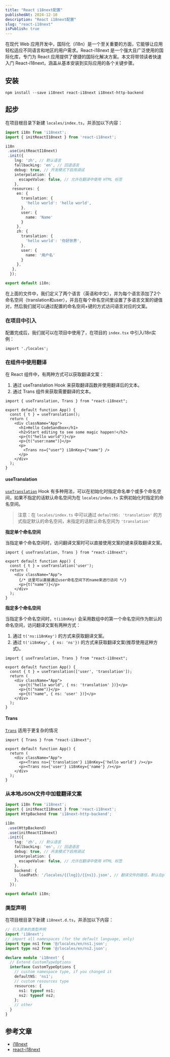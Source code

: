 ```yaml
---
title: "React i18next配置"
publishedAt: 2024-12-10
description: "React i18next配置"
slug: "react-i18next"
isPublish: true
---
```


在现代 Web 应用开发中，国际化（i18n）是一个至关重要的方面，它能够让应用轻松适应不同语言和地区的用户需求。React-i18next 是一个强大且广泛使用的国际化库，专门为 React 应用提供了便捷的国际化解决方案。本文将带领读者快速入门 React-i18next，涵盖从基本安装到实际应用的各个关键步骤。

## 安装

```shell
npm install --save i18next react-i18next i18next-http-backend
```

## 起步

在项目根目录下新建 `locales/index.ts`，并添加以下内容：

```ts
import i18n from 'i18next';
import { initReactI18next } from 'react-i18next';

i18n
 .use(initReactI18next)
 .init({
    lng: 'zh', // 默认语言
    fallbackLng: 'en', // 回退语言
    debug: true, // 开发模式下启用调试
    interpolation: {
      escapeValue: false, // 允许在翻译中使用 HTML 标签
    },
   resources: {
     en: {
       translation: {
         'hello world': 'hello world',
       },
       user: {
         name: 'Name'
       }
     },
     zh: {
       translation: {
         'hello world': '你好世界',
       },
       user: {
         name: '用户名'
       }
     },
   },
  });

export default i18n;
```
在上面的文件中，我们定义了两个语言（英语和中文），并为每个语言添加了2个命名空间（translation和user），并且在每个命名空间里设置了多语言文案的键值对，然后我们就可以通过配置的命名空间+键的方式访问语言对应的文案。

### 在项目中引入

配置完成后，我们就可以在项目中使用了，在项目的 `index.tsx` 中引入i18n实例：

```tsx
import './locales';
```

### 在组件中使用翻译

在 React 组件中，有两种方式可以获取翻译文案：
1. 通过 useTranslation Hook 来获取翻译函数并使用翻译后的文本。
2. 通过 Trans 组件来获取需要翻译的文本。

```tsx
import { useTranslation, Trans } from "react-i18next";

export default function App() {
  const { t } = useTranslation();
  return (
    <div className="App">
      <h1>Hello CodeSandbox</h1>
      <h2>Start editing to see some magic happen!</h2>
      <p>{t("hello world")}</p>
      <p>{t("user:name")}</p>
      <p>
        <Trans ns={"user"} i18nKey={"name"} />
      </p>
    </div>
  );
}
```

#### useTranslation

[`useTranslation`](https://react.i18next.com/latest/usetranslation-hook) Hook 有多种用法，可以在初始化时指定命名单个或多个命名空间，如果不指定的话默认命名空间为在 `locales/index.ts` 实例初始化时指定的命名空间。

> 注意：在 `locales/index.ts` 中可以通过 `defaultNS: 'translation'` 的方式指定默认的命名空间，未指定的话默认命名空间为 `'translation'`

**指定单个命名空间**

当指定单个命名空间时，访问翻译文案时可以直接使用文案的键来获取翻译文案。

```tsx
import { useTranslation, Trans } from "react-i18next";

export default function App() {
  const { t } = useTranslation('user');
  return (
    <div className="App">
      {/* 这里可以直接通过user命名空间下的name来进行访问 */}
      <p>{t("name")}</p>
    </div>
  );
}
```

**指定多个命名空间**

当指定多个命名空间时，`t(i18nKey)` 会采用数组中的第一个命名空间作为默认的命名空间，访问翻译文案有两种方式：
1. 通过 `t('ns:i18nKey')` 的方式来获取翻译文案。
2. 通过 `t('i18nKey', { ns: 'ns'})` 的方式来获取翻译文案(推荐使用这种方式)。

```tsx
import { useTranslation, Trans } from "react-i18next";

export default function App() {
  const { t } = useTranslation(['user', 'translation']);
  return (
    <div className="App">
      <p>{t("hello world", { ns: 'translation' })}</p>
      <p>{t("name")}</p>
      <p>{t("name", { ns: 'user' })}</p>
    </div>
  );
}
```

#### Trans

[`Trans`](https://react.i18next.com/latest/trans-component) 适用于更复杂的情况

```tsx
import { Trans } from "react-i18next";

export default function App() {
  return (
    <div className="App">
      <p><Trans ns={'translation'} i18nKey={'hello world'} /></p>
      <p><Trans ns={'user'} i18nKey={'name'} /></p>
    </div>
  );
}
```

### 从本地JSON文件中加载翻译文案

```typescript
import i18n from 'i18next';
import { initReactI18next } from 'react-i18next';
import HttpBackend from 'i18next-http-backend';

i18n
 .use(HttpBackend)
 .use(initReactI18next)
 .init({
    lng: 'zh', // 默认语言
    fallbackLng: 'en', // 回退语言
    debug: true, // 开发模式下启用调试
    interpolation: {
      escapeValue: false, // 允许在翻译中使用 HTML 标签
    },
    backend: {
      loadPath: '/locales/{{lng}}/{{ns}}.json', // 翻译文件的路径，默认在public文件夹下
    },
  });

export default i18n;
```

### 类型声明

在项目根目录下新建 `i18next.d.ts`，并添加以下内容：

```ts
// 引入原本的类型声明
import 'i18next';
// import all namespaces (for the default language, only)
import type ns1 from '@/locales/en/ns1.json';
import type ns2 from '@/locales/en/ns2.json';

declare module 'i18next' {
  // Extend CustomTypeOptions
  interface CustomTypeOptions {
    // custom namespace type, if you changed it
    defaultNS: 'ns1';
    // custom resources type
    resources: {
      ns1: typeof ns1;
      ns2: typeof ns2;
    };
    // other
  }
}
```

## 参考文章

- [i18next](https://www.i18next.com/)
- [react-i18next](https://react.i18next.com/)